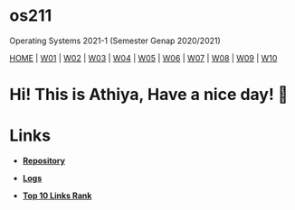 # os211
Operating Systems 2021-1 (Semester Genap 2020/2021)

[HOME](https://athiyafatihah.github.io/os211/) | [W01](w01.md) | [W02](w02.md) | [W03](w03.md) | [W04](w04.md) | [W05](w05.md) | [W06](w06.md) | [W07](w07.md) | [W08]() | [W09]() | [W10]()
 
# **Hi! This is Athiya, Have a nice day!** 🌿

# Links
* [**Repository**](https://github.com/athiyafatihah/os211)

* [**Logs**](TXT/mylog.txt)

* [**Top 10 Links Rank**](TXT/myrank.txt)
